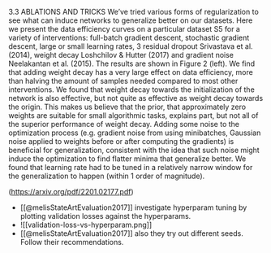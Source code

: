 3.3 ABLATIONS AND TRICKS We’ve tried various forms of regularization to see what can induce networks to generalize better on our datasets. Here we present the data efficiency curves on a particular dataset S5 for a variety of interventions: full-batch gradient descent, stochastic gradient descent, large or small learning rates, 3 residual dropout Srivastava et al. (2014), weight decay Loshchilov & Hutter (2017) and gradient noise Neelakantan et al. (2015). The results are shown in Figure 2 (left). We find that adding weight decay has a very large effect on data efficiency, more than halving the amount of samples needed compared to most other interventions. We found that weight decay towards the initialization of the network is also effective, but not quite as effective as weight decay towards the origin. This makes us believe that the prior, that approximately zero weights are suitable for small algorithmic tasks, explains part, but not all of the superior performance of weight decay. Adding some noise to the optimization process (e.g. gradient noise from using minibatches, Gaussian noise applied to weights before or after computing the gradients) is beneficial for generalization, consistent with the idea that such noise might induce the optimization to find flatter minima that generalize better. We found that learning rate had to be tuned in a relatively narrow window for the generalization to happen (within 1 order of magnitude).

(https://arxiv.org/pdf/2201.02177.pdf)


- [[@melisStateArtEvaluation2017]] investigate hyperparam tuning by plotting validation losses against the hyperparams. 
- ![[validation-loss-vs-hyperparam.png]]
- [[@melisStateArtEvaluation2017]] also they try out different seeds. Follow their recommendations.
